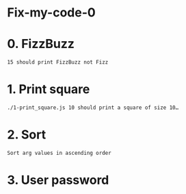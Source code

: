 # Fix-my-code-0

# 0. FizzBuzz

    15 should print FizzBuzz not Fizz

# 1. Print square

    ./1-print_square.js 10 should print a square of size 10…

# 2. Sort

    Sort arg values in ascending order

# 3. User password

    
